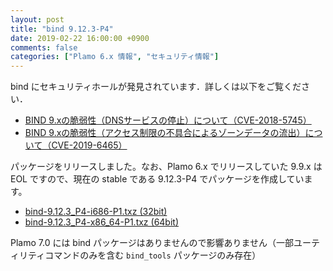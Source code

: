 ```yaml
---
layout: post
title: "bind 9.12.3-P4"
date: 2019-02-22 16:00:00 +0900
comments: false
categories: ["Plamo 6.x 情報", "セキュリティ情報"]
---
```

bind にセキュリティホールが発見されています．詳しくは以下をご覧ください．

* [BIND 9.xの脆弱性（DNSサービスの停止）について（CVE-2018-5745）](https://jprs.jp/tech/security/2019-02-22-bind9-vuln-managed-keys.html)
* [BIND 9.xの脆弱性（アクセス制限の不具合によるゾーンデータの流出）について（CVE-2019-6465）](https://jprs.jp/tech/security/2019-02-22-bind9-vuln-dlz.html)

パッケージをリリースしました。なお、Plamo 6.x でリリースしていた 9.9.x は EOL ですので、現在の stable である 9.12.3-P4 でパッケージを作成しています。

* [bind-9.12.3_P4-i686-P1.txz (32bit)](ftp://plamo.linet.gr.jp/pub/Plamo-6.x/x86/plamo/01_minimum/network.txz/bind-9.12.3_P4-i686-P1.txz)
* [bind-9.12.3_P4-x86_64-P1.txz (64bit)](ftp://plamo.linet.gr.jp/pub/Plamo-6.x/x86_64/plamo/01_minimum/network.txz/bind-9.12.3_P4-x86_64-P1.txz)

Plamo 7.0 には bind パッケージはありませんので影響ありません（一部ユーティリティコマンドのみを含む `bind_tools` パッケージのみ存在）
